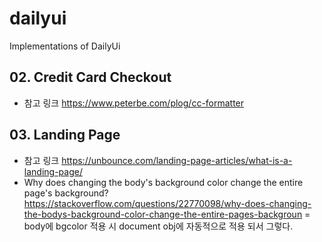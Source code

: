 
# dailyui
Implementations of DailyUi

## 02. Credit Card Checkout
- 참고 링크
https://www.peterbe.com/plog/cc-formatter

## 03. Landing Page
- 참고 링크
https://unbounce.com/landing-page-articles/what-is-a-landing-page/
- Why does changing the body's background color change the entire page's background?
https://stackoverflow.com/questions/22770098/why-does-changing-the-bodys-background-color-change-the-entire-pages-backgroun
= body에 bgcolor 적용 시 document obj에 자동적으로 적용 되서 그렇다.